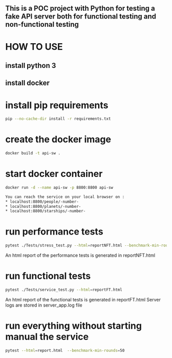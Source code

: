 ## This is a POC project with Python for testing a fake API server both for functional testing and non-functional testing
# HOW TO USE


## install python 3
## install docker

# install pip requirements
```sh
pip --no-cache-dir install -r requirements.txt
```



# create the docker image
```sh
docker build -t api-sw .
```
# start docker container
```sh
docker run -d --name api-sw -p 8800:8800 api-sw

You can reach the service on your local browser on : 
* localhost:8800/people/-number-   
* localhost:8800/planets/-number-   
* localhost:8800/starships/-number-   

```
#  run performance tests
```sh
pytest ./Tests/stress_test.py --html=reportNFT.html --benchmark-min-rounds=50 
```
An html report of the performance tests is generated in reportNFT.html
# run functional tests
```sh
pytest ./Tests/service_test.py --html=reportFT.html
```
An html report of the functional tests is generated in reportFT.html
Server logs are stored in server_app.log file


# run everything without starting manual the service
```sh
pytest --html=report.html  --benchmark-min-rounds=50  
```